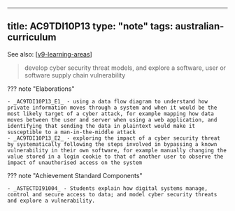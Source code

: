 
---
title: AC9TDI10P13
type: "note"
tags: australian-curriculum
---

See also: [[v9-learning-areas]]

> develop cyber security threat models, and explore a software, user or software supply chain vulnerability

??? note "Elaborations"

	- _AC9TDI10P13_E1_ - using a data flow diagram to understand how private information moves through a system and when it would be the most likely target of a cyber attack, for example mapping how data moves between the user and server when using a web application, and identifying that sending the data in plaintext would make it susceptible to a man-in-the-middle attack
	- _AC9TDI10P13_E2_ - exploring the impact of a cyber security threat by systematically following the steps involved in bypassing a known vulnerability in their own software, for example manually changing the value stored in a login cookie to that of another user to observe the impact of unauthorised access on the system
??? note "Achievement Standard Components"

	- _ASTECTDI91004_ - Students explain how digital systems manage, control and secure access to data; and model cyber security threats and explore a vulnerability.

[//begin]: # "Autogenerated link references for markdown compatibility"
[v9-learning-areas]: ../v9-learning-areas "v9-learning-areas"
[//end]: # "Autogenerated link references"
